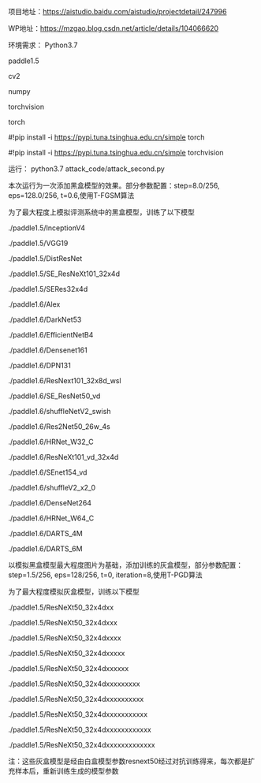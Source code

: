 项目地址：https://aistudio.baidu.com/aistudio/projectdetail/247996

WP地址：https://mzgao.blog.csdn.net/article/details/104066620


环境需求：
Python3.7

paddle1.5

cv2

numpy

torchvision

torch

#!pip install -i https://pypi.tuna.tsinghua.edu.cn/simple torch

#!pip install -i https://pypi.tuna.tsinghua.edu.cn/simple torchvision


运行： python3.7 attack_code/attack_second.py

本次运行为一次添加黑盒模型的效果。部分参数配置：step=8.0/256, eps=128.0/256, t=0.6,使用T-FGSM算法

为了最大程度上模拟评测系统中的黑盒模型，训练了以下模型

./paddle1.5/InceptionV4

./paddle1.5/VGG19

./paddle1.5/DistResNet

./paddle1.5/SE_ResNeXt101_32x4d

./paddle1.5/SERes32x4d

./paddle1.6/Alex

./paddle1.6/DarkNet53

./paddle1.6/EfficientNetB4

./paddle1.6/Densenet161

./paddle1.6/DPN131

./paddle1.6/ResNext101_32x8d_wsl

./paddle1.6/SE_ResNet50_vd

./paddle1.6/shuffleNetV2_swish

./paddle1.6/Res2Net50_26w_4s

./paddle1.6/HRNet_W32_C

./paddle1.6/ResNeXt101_vd_32x4d

./paddle1.6/SEnet154_vd

./paddle1.6/shuffleV2_x2_0

./paddle1.6/DenseNet264

./paddle1.6/HRNet_W64_C

./paddle1.6/DARTS_4M

./paddle1.6/DARTS_6M

以模拟黑盒模型最大程度图片为基础，添加训练的灰盒模型，部分参数配置：step=1.5/256, eps=128/256, t=0, iteration=8,使用T-PGD算法 

为了最大程度模拟灰盒模型，训练以下模型

./paddle1.5/ResNeXt50_32x4dxx

./paddle1.5/ResNeXt50_32x4dxxx

./paddle1.5/ResNeXt50_32x4dxxxx

./paddle1.5/ResNeXt50_32x4dxxxxx

./paddle1.5/ResNeXt50_32x4dxxxxxx

./paddle1.5/ResNeXt50_32x4dxxxxxxxxx

./paddle1.5/ResNeXt50_32x4dxxxxxxxxxx

./paddle1.5/ResNeXt50_32x4dxxxxxxxxxxx

./paddle1.5/ResNeXt50_32x4dxxxxxxxxxxxx

./paddle1.5/ResNeXt50_32x4dxxxxxxxxxxxxx

注：这些灰盒模型是经由白盒模型参数resnext50经过对抗训练得来，每次都是扩充样本后，重新训练生成的模型参数